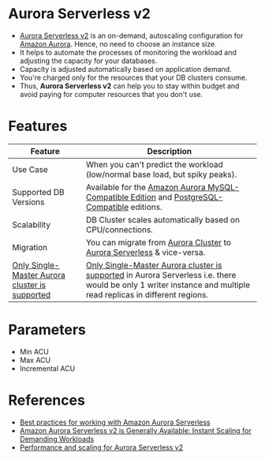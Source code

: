 # Aurora Serverless v2
- [Aurora Serverless v2](https://docs.aws.amazon.com/AmazonRDS/latest/AuroraUserGuide/aurora-serverless-v2.html) is an on-demand, autoscaling configuration for [Amazon Aurora](../Readme.md). Hence, no need to choose an instance size.
- It helps to automate the processes of monitoring the workload and adjusting the capacity for your databases. 
- Capacity is adjusted automatically based on application demand. 
- You're charged only for the resources that your DB clusters consume. 
- Thus, **Aurora Serverless v2** can help you to stay within budget and avoid paying for computer resources that you don't use.

# Features

| Feature                                                                                                                                 | Description                                                                                                                                                                                                                                              |
|-----------------------------------------------------------------------------------------------------------------------------------------|----------------------------------------------------------------------------------------------------------------------------------------------------------------------------------------------------------------------------------------------------------|
| Use Case                                                                                                                                | When you can't predict the workload (low/normal base load, but spiky peaks).                                                                                                                                                                             |
| Supported DB Versions                                                                                                                   | Available for the [Amazon Aurora MySQL-Compatible Edition](../Readme.md) and [PostgreSQL-Compatible](../Readme.md) editions.                                                                                                                             |
| Scalability                                                                                                                             | DB Cluster scales automatically based on CPU/connections.                                                                                                                                                                                                |
| Migration                                                                                                                               | You can migrate from [Aurora Cluster](../Readme.md) to [Aurora Serverless]() & vice-versa.                                                                                                                                                               |
| [Only Single-Master Aurora cluster is supported](https://docs.aws.amazon.com/AmazonRDS/latest/AuroraUserGuide/aurora-multi-master.html) | [Only Single-Master Aurora cluster is supported](https://docs.aws.amazon.com/AmazonRDS/latest/AuroraUserGuide/aurora-multi-master.html) in Aurora Serverless i.e. there would be only 1 writer instance and multiple read replicas in different regions. |

# Parameters
- Min ACU
- Max ACU
- Incremental ACU

# References
- [Best practices for working with Amazon Aurora Serverless](https://aws.amazon.com/blogs/database/best-practices-for-working-with-amazon-aurora-serverless/)
- [Amazon Aurora Serverless v2 is Generally Available: Instant Scaling for Demanding Workloads](https://aws.amazon.com/blogs/aws/amazon-aurora-serverless-v2-is-generally-available-instant-scaling-for-demanding-workloads/#:~:text=Aurora%20Serverless%20capacity%20is%20measured,capacity%20supported%20is%20128%20ACU.)
- [Performance and scaling for Aurora Serverless v2](https://docs.aws.amazon.com/AmazonRDS/latest/AuroraUserGuide/aurora-serverless-v2.setting-capacity.html)